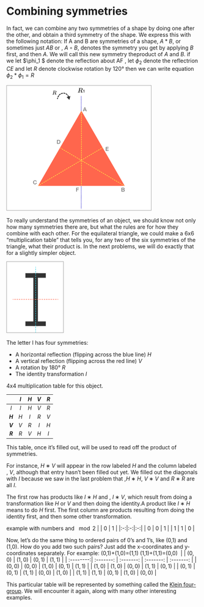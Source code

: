 # Combining symmetries

In fact, we can combine any two symmetries of a shape by doing one after the other, and obtain a third symmetry of the shape. We express this with the following notation: If A and B are symmetries of a shape, $A*B$, or sometimes just $AB$ or , $A∘B$, denotes the symmetry you get by applying $B$ first, and then $A$. We will call this new symmetry theproduct of $A$ and $B$.
if we let $\phi_1 $ denote the reflection about AF , let $\phi_2$ denote the reflectrion $CE$ and let $R$ denote clockwise rotation by 120&deg; then we can write equation $\phi_2*\phi_1 = R$

![](../assets/triangle.png)

To really understand the symmetries of an object, we should know not only how many symmetries there are, but what the rules are for how they combine with each other.
For the equilateral triangle, we could make a 6x6 “multiplication table” that tells you, for any two of the six symmetries of the triangle, what their product is. In the next problems, we will do exactly that for a slightly simpler object.


![](../assets/I.png)

The letter I has four symmetries:

* A horizontal reflection (flipping across the blue line) $H$
* A vertical reflection (flipping across the red line) $V$
* A rotation by 180&deg; $R$
* The identity transformation $I$

4x4 multiplication table for this object.

|           |  $I$  |  $H$  |  $V$  |  $R$  |
| :---:     | :---: | :---: | :---: | :---: |
|  $I$      |  $I$  |  $H$  |  $V$  |  $R$  |
|  **$H$**  |  $H$  |  $I$  |  $R$  |  $V$  |
|  **$V$**  |  $V$  |  $R$  |  $I$  |  $H$  |
|  **$R$**  |  $R$  |  $V$  |  $H$  |  $I$  |

This table, once it’s filled out, will be used to read off the product of symmetries.

For instance, $H∗V$ will appear in the row labeled $H$ and the column labeled , $V$, although that entry hasn’t been filled out yet. We filled out the diagonals with $I$ because we saw in the last problem that ,$H∗H$, $V∗V$ and $R∗R$ are all $I$.

The first row has products like $I∗H$ and , $I∗V$, which result from doing a transformation like $H$ or $V$ and then doing the identity.A product like $I∗H$ means to do $H$ first. The first column are products resulting from doing the identity first, and then some other transformation.

example with numbers and $\mod 2$
|   | 0 | 1 |
|:-:|:-:|:-:|
| 0 | 0 | 1 |
| 1 | 1 | 0 |

Now, let’s do the same thing to ordered pairs of 0’s and 1’s, like (0,1) and (1,0). How do you add two such pairs? Just add the x-coordinates and y-coordinates separately. For example:
(0,1)+(1,0)=(1,1)
(1,1)+(1,1)=(0,0)
​
|           |  $(0,0)$  |  $(1,0)$  |  $(0,1)$  |  $(1,1)$  |
| :--------:| :-------: | :-------: | :-------: | :-------: |
|  $(0,0)$  |  $(0,0)$  |  $(1,0)$  |  $(0,1)$  |  $(1,1)$  |
|  $(1,0)$  |  $(1,0)$  |  $(0,0)$  |  $(1,1)$  |  $(0,1)$  |
|  $(0,1)$  |  $(0,1)$  |  $(1,1)$  |  $(0,0)$  |  $(1,0)$  |
|  $(1,1)$  |  $(1,1)$  |  $(0,1)$  |  $(1,0)$  |  $(0,0)$  |

This particular table will be represented by something called the [Klein four-group](../terms/klein-four.md). We will encounter it again, along with many other interesting examples.